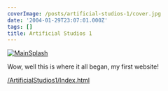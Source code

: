 ```yaml
---
coverImage: /posts/artificial-studios-1/cover.jpg
date: '2004-01-29T23:07:01.000Z'
tags: []
title: Artificial Studios 1
---
```


[![](/wp-content/uploads/2011/10/MainSplash.gif "MainSplash")](/wp-content/uploads/2011/10/MainSplash.gif)

Wow, well this is where it all began, my first website!

[/ArtificialStudios1/Index.html](/ArtificialStudios1/Index.html)
